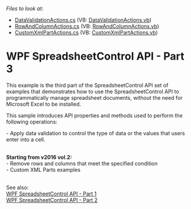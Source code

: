<!-- default file list -->
*Files to look at*:

* [DataValidationActions.cs](./CS/SpreadsheetControl_WPF_API_Part03/CodeExamples/DataValidationActions.cs) (VB: [DataValidationActions.vb](./VB/SpreadsheetControl_WPF_API_Part03/CodeExamples/DataValidationActions.vb))
* [RowAndColumnActions.cs](./CS/SpreadsheetControl_WPF_API_Part03/CodeExamples/RowAndColumnActions.cs) (VB: [RowAndColumnActions.vb](./VB/SpreadsheetControl_WPF_API_Part03/CodeExamples/RowAndColumnActions.vb))
* [CustomXmlPartActions.cs](./CS/SpreadsheetControl_WPF_API_Part03/CodeExamples/CustomXmlPartActions.cs) (VB: [CustomXmlPartActions.vb](./VB/SpreadsheetControl_WPF_API_Part03/CodeExamples/CustomXmlPartActions.vb))
<!-- default file list end -->
# WPF SpreadsheetControl API - Part 3

<p>This example is the third part of the SpreadsheetControl API set of examples that demonstrates how to use the SpreadsheetControl API to programmatically manage spreadsheet documents, without the need for Microsoft Excel to be installed.</p>
<p>This sample introduces API properties and methods used to perform the following operations:</p>
<p>- Apply data validation to control the type of data or the values that users enter into a cell.</p>
<br/><strong>Starting from v2016 vol.2:</strong><br>- Remove rows and columns that meet the specified condition<br>- Custom XML Parts examples<br><br></p>

See also:
<br/>
<a href="https://github.com/DevExpress-Examples/wpf-spreadsheetcontrol-api-part-1-e4938">WPF SpreadsheetControl API - Part 1</a>
<br/>
<a href="https://github.com/DevExpress-Examples/wpf-spreadsheetcontrol-api-part-2-e4944">WPF SpreadsheetControl API - Part 2</a>
<br/>
